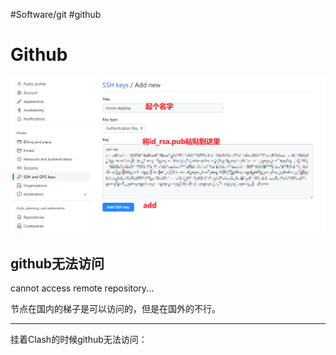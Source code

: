 #Software/git #github

# Github



![image-20221226103720874](assets/image-20221226103720874.png)


## github无法访问

cannot access remote repository...

节点在国内的梯子是可以访问的，但是在国外的不行。

---

挂着Clash的时候github无法访问：

